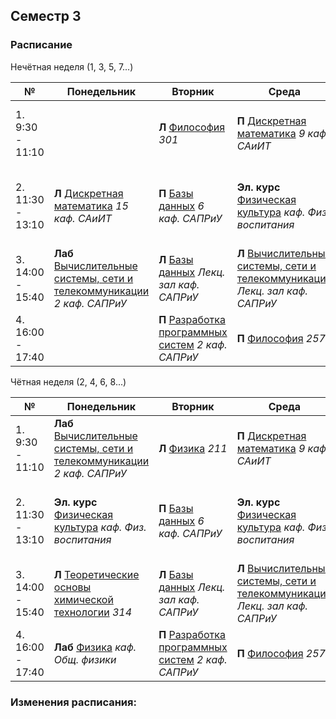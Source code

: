## Семестр 3

### Расписание

Нечётная неделя (1, 3, 5, 7...)

|№| Понедельник | Вторник | Среда | Четверг | Пятница |
| ----- | ------ |------ |------ |------ |------ |
| 1. 9:30 - 11:10|  | **Л** [Философия](../../Subjects/Philosophy.md) *301* | **П** [Дискретная математика](../../Subjects/DiscreteMath.md) *9 каф. САиИТ* | **Л** [Математический анализ](../../Subjects/MathematicalAnalysis.md) *7-405* по 27.10 | **Л** [Разработка программных систем](../../Subjects/DevelopmentOfSoftwareSystems.md) *Лекц. зал каф. САПРиУ* |
| 2. 11:30 - 13:10| **Л** [Дискретная математика](../../Subjects/DiscreteMath.md) *15 каф. САиИТ* | **П** [Базы данных](../../Subjects/Databases.md) *6 каф. САПРиУ* |  **Эл. курс** [Физическая культура](../../Subjects/PhysicalCulture.md) *каф. Физ. воспитания* | **П** [Математический анализ](../../Subjects/MathematicalAnalysis.md) *7-119* | **П** [Теоретические основы химической технологии](../../Subjects/TheoreticalFoundationsOfChemicalTechnology.md) *210*|
| 3. 14:00 - 15:40| **Лаб** [Вычислительные системы, сети и телекоммуникации](../../Subjects/ComputingSystemsNetworks&Telecommunications.md) *2 каф. САПРиУ* | **Л** [Базы данных](../../Subjects/Databases.md) *Лекц. зал каф. САПРиУ* | **Л** [Вычислительные системы, сети и телекоммуникации](../../Subjects/ComputingSystemsNetworks&Telecommunications.md) *Лекц. зал каф. САПРиУ* | **П** [Физика](../../Subjects/Physics.md) *2 каф. Общ. физики* | **Л/П** [Иностранный язык](https://t.me/joinchat/d1iGGmV8-5w3ZmZi) *7-228 каф. Ин.яз.* |
| 4. 16:00 - 17:40 | | **П** [Разработка программных систем](../../Subjects/DevelopmentOfSoftwareSystems.md) *2 каф. САПРиУ* | **П** [Философия](../../Subjects/Philosophy.md) *257* | | |

Чётная неделя (2, 4, 6, 8...)

|№| Понедельник | Вторник | Среда | Четверг | Пятница |
| ----- | ------ |------ |------ |------ |------ |
| 1. 9:30 - 11:10| **Лаб** [Вычислительные системы, сети и телекоммуникации](../../Subjects/ComputingSystemsNetworks&Telecommunications.md) *2 каф. САПРиУ* | **Л** [Физика](../../Subjects/Physics.md) *211* | **П** [Дискретная математика](../../Subjects/DiscreteMath.md) *9 каф. САиИТ* | **Л** [Математический анализ](../../Subjects/MathematicalAnalysis.md) *7-405* по 27.10 |  |
| 2. 11:30 - 13:10| **Эл. курс** [Физическая культура](../../Subjects/PhysicalCulture.md) *каф. Физ. воспитания* | **П** [Базы данных](../../Subjects/Databases.md) *6 каф. САПРиУ* |  **Эл. курс** [Физическая культура](../../Subjects/PhysicalCulture.md) *каф. Физ. воспитания* | **П** [Математический анализ](../../Subjects/MathematicalAnalysis.md) *7-119* | **П** [Теоретические основы химической технологии](../../Subjects/TheoreticalFoundationsOfChemicalTechnology.md) *210* |
| 3. 14:00 - 15:40| **Л** [Теоретические основы химической технологии](../../Subjects/TheoreticalFoundationsOfChemicalTechnology.md) *314* | **Л** [Базы данных](../../Subjects/Databases.md) *Лекц. зал каф. САПРиУ* | **Л** [Вычислительные системы, сети и телекоммуникации](../../Subjects/ComputingSystemsNetworks&Telecommunications.md) *Лекц. зал каф. САПРиУ* | **П** [Физика](../../Subjects/Physics.md) *2 каф. Общ. физики* | **Л/П** [Иностранный язык](https://t.me/joinchat/d1iGGmV8-5w3ZmZi) *7-228 каф. Ин.яз.* |
| 4. 16:00 - 17:40 | **Лаб** [Физика](../../Subjects/Physics.md) *каф. Общ. физики* | **П** [Разработка программных систем](../../Subjects/DevelopmentOfSoftwareSystems.md) *2 каф. САПРиУ* | **П** [Философия](../../Subjects/Philosophy.md) *257* | | |

### Изменения расписания:
